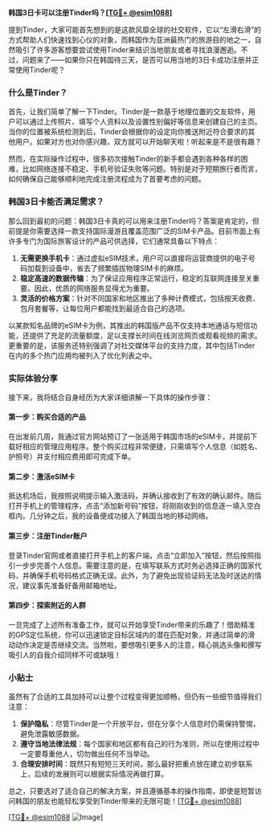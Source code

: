 **韩国3日卡可以注册Tinder吗？[[TG💪+ @esim1088](https://t.me/s/esim1088)]**

提到Tinder，大家可能首先想到的是这款风靡全球的社交软件，它以“左滑右滑”的方式帮助人们快速找到心仪的对象，而韩国作为亚洲最热门的旅游目的地之一，自然吸引了许多游客想要尝试使用Tinder来结识当地朋友或者寻找浪漫邂逅。不过，问题来了——如果你只在韩国待三天，是否可以用当地的3日卡成功注册并正常使用Tinder呢？

### 什么是Tinder？

首先，让我们简单了解一下Tinder。Tinder是一款基于地理位置的交友软件，用户可以通过上传照片、填写个人资料以及设置性别偏好等信息来创建自己的主页。当你的位置被系统检测到后，Tinder会根据你的设定向你推送附近符合要求的其他用户。如果对方也对你感兴趣，双方就可以开始聊天啦！听起来是不是很有趣？

然而，在实际操作过程中，很多初次接触Tinder的新手都会遇到各种各样的困难，比如网络连接不稳定、手机号验证失败等问题。特别是对于短期旅行者而言，如何确保自己能够顺利地完成注册流程成为了首要考虑的问题。

### 韩国3日卡能否满足需求？

那么回到最初的问题：韩国3日卡真的可以用来注册Tinder吗？答案是肯定的，但前提是你需要选择一款支持国际漫游且覆盖范围广泛的SIM卡产品。目前市面上有许多专门为国际旅客设计的产品可供选择，它们通常具备以下特点：

1. **无需更换手机卡**：通过虚拟eSIM技术，用户可以直接将运营商提供的电子号码加载到设备中，省去了频繁插拔物理SIM卡的麻烦。
2. **稳定高速的数据传输**：为了保证应用程序正常运行，稳定的互联网连接至关重要。因此，优质的网络服务显得尤为重要。
3. **灵活的价格方案**：针对不同国家和地区推出了多种计费模式，包括按天收费、包月套餐等，让每位用户都能找到最适合自己的选项。

以某款知名品牌的eSIM卡为例，其推出的韩国版产品不仅支持本地通话与短信功能，还提供了充足的流量额度，足以支撑长时间在线浏览网页或观看视频的需求。更重要的是，该服务还特别强调了对社交媒体平台的支持力度，其中包括Tinder在内的多个热门应用均被列入了优化列表之中。

### 实际体验分享

接下来，我将结合自身经历为大家详细讲解一下具体的操作步骤：

#### 第一步：购买合适的产品
在出发前几周，我通过官方网站预订了一张适用于韩国市场的eSIM卡，并提前下载好相应的管理应用程序。整个购买过程非常便捷，只需填写个人信息（如姓名、护照号）并支付相应费用即可完成下单。

#### 第二步：激活eSIM卡
抵达机场后，我按照说明提示输入激活码，并确认接收到了有效的确认邮件。随后打开手机上的管理程序，点击“添加新号码”按钮，将刚刚收到的信息逐一填入空白框内。几分钟之后，我的设备便成功接入了韩国当地的移动网络。

#### 第三步：注册Tinder账户
登录Tinder官网或者直接打开手机上的客户端，点击“立即加入”按钮，然后按照指引一步步完善个人信息。需要注意的是，在填写联系方式时务必选择正确的国家代码，并确保手机号码格式正确无误。此外，为了避免出现验证码无法及时送达的情况，建议事先准备好备用邮箱地址。

#### 第四步：探索附近的人群
一旦完成了上述所有准备工作，就可以开始享受Tinder带来的乐趣了！借助精准的GPS定位系统，你可以迅速锁定目标区域内的潜在匹配对象，并通过简单的滑动动作决定是否继续交流。当然啦，要想吸引更多人的注意，精心挑选头像和撰写吸引人的自我介绍同样不可或缺哦！

### 小贴士

虽然有了合适的工具加持可以让整个过程变得更加顺畅，但仍有一些细节值得我们注意：

1. **保护隐私**：尽管Tinder是一个开放平台，但在分享个人信息时仍需保持警惕，避免泄露敏感数据。
2. **遵守当地法律法规**：每个国家和地区都有自己的行为准则，所以在使用过程中一定要尊重他人，切勿做出任何不当举动。
3. **合理安排时间**：既然只有短短三天时间，那么最好把重点放在建立初步联系上，后续的发展则可以根据实际情况再做打算。

总之，只要选对了适合自己的解决方案，并且遵循基本的操作指南，即使是短暂访问韩国的朋友也能轻松享受到Tinder带来的无限可能！[[TG💪+ @esim1088](https://t.me/s/esim1088)]

[[TG💪+ @esim1088](https://t.me/s/esim1088) ![Image](https://i.postimg.cc/4NQfJmqS/Snipaste-2025-05-13-00-14-12.png)]